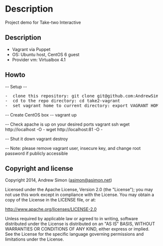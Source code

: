 # Description

Project demo for Take-two Interactive 

## Description
 - Vagrant via Puppet
 - OS: Ubuntu host, CentOS 6 guest
 - Provider vm: Virtualbox 4.1

## Howto

-- Setup --
<pre>
-  clone this repository: git clone git@github.com:AndrewSimon/take2-vagrant
-  cd to the repo directory: cd take2-vagrant
-  set vagrant home to current directory: export VAGRANT_HOME=`pwd`
</pre>

-- Create CentOS box --
    vagrant up

-- Check apache is up on your desired ports
	vagrant ssh 
	wget http://localhost -O -
	wget http://localhost:81 -O -

-- Shut it down
    vagrant destroy

-- Note: please remove vagrant user, insecure key, and change root
   password if publicly accessible

## Copyright and license

Copyright 2014, Andrew Simon (asimon@asimon.net)

Licensed under the Apache License, Version 2.0 (the "License");
you may not use this work except in compliance with the License.
You may obtain a copy of the License in the LICENSE file, or at:

   http://www.apache.org/licenses/LICENSE-2.0

Unless required by applicable law or agreed to in writing, software
distributed under the License is distributed on an "AS IS" BASIS,
WITHOUT WARRANTIES OR CONDITIONS OF ANY KIND, either express or implied.
See the License for the specific language governing permissions and
limitations under the License.
